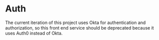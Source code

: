 # Auth
The current iteration of this project uses Okta for authentication and authorization, so this front end service should be deprecated because it uses Auth0 instead of Okta.